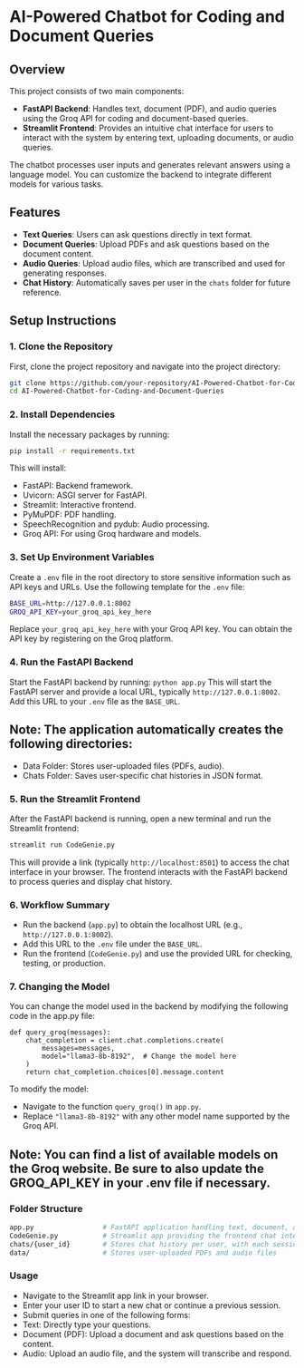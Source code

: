# AI-Powered Chatbot for Coding and Document Queries

## Overview
This project consists of two main components:
- **FastAPI Backend**: Handles text, document (PDF), and audio queries using the Groq API for coding and document-based queries.
- **Streamlit Frontend**: Provides an intuitive chat interface for users to interact with the system by entering text, uploading documents, or audio queries.

The chatbot processes user inputs and generates relevant answers using a language model. You can customize the backend to integrate different models for various tasks.

## Features
- **Text Queries**: Users can ask questions directly in text format.
- **Document Queries**: Upload PDFs and ask questions based on the document content.
- **Audio Queries**: Upload audio files, which are transcribed and used for generating responses.
- **Chat History**: Automatically saves per user in the `chats` folder for future reference.

## Setup Instructions

### 1. Clone the Repository
First, clone the project repository and navigate into the project directory:
```bash
git clone https://github.com/your-repository/AI-Powered-Chatbot-for-Coding-and-Document-Queries.git
cd AI-Powered-Chatbot-for-Coding-and-Document-Queries
```
### 2. Install Dependencies
Install the necessary packages by running:
```bash
pip install -r requirements.txt
```
This will install:

- FastAPI: Backend framework.
- Uvicorn: ASGI server for FastAPI.
- Streamlit: Interactive frontend.
- PyMuPDF: PDF handling.
- SpeechRecognition and pydub: Audio processing.
- Groq API: For using Groq hardware and models.

### 3. Set Up Environment Variables
Create a ```.env``` file in the root directory to store sensitive information such as API keys and URLs. Use the following template for the ```.env``` file:
```bash
BASE_URL=http://127.0.0.1:8002
GROQ_API_KEY=your_groq_api_key_here
```
Replace ```your_groq_api_key_here``` with your Groq API key. You can obtain the API key by registering on the Groq platform.

### 4. Run the FastAPI Backend
Start the FastAPI backend by running:
```python app.py```
This will start the FastAPI server and provide a local URL, typically ```http://127.0.0.1:8002```. Add this URL to your ```.env``` file as the ```BASE_URL```.

## Note: The application automatically creates the following directories:

- Data Folder: Stores user-uploaded files (PDFs, audio).
- Chats Folder: Saves user-specific chat histories in JSON format.
### 5. Run the Streamlit Frontend
After the FastAPI backend is running, open a new terminal and run the Streamlit frontend:

```bash
streamlit run CodeGenie.py
```
This will provide a link (typically ```http://localhost:8501```) to access the chat interface in your browser. The frontend interacts with the FastAPI backend to process queries and display chat history.

### 6. Workflow Summary
- Run the backend (```app.py```) to obtain the localhost URL (e.g., ```http://127.0.0.1:8002```).
- Add this URL to the ```.env``` file under the ```BASE_URL```.
- Run the frontend (```CodeGenie.py```) and use the provided URL for checking, testing, or production.
### 7. Changing the Model
You can change the model used in the backend by modifying the following code in the app.py file:

```
def query_groq(messages):
    chat_completion = client.chat.completions.create(
        messages=messages,
        model="llama3-8b-8192",  # Change the model here
    )
    return chat_completion.choices[0].message.content
```
To modify the model:

- Navigate to the function ```query_groq()``` in ```app.py```.
- Replace ```"llama3-8b-8192"``` with any other model name supported by the Groq API.
## Note: You can find a list of available models on the Groq website. Be sure to also update the GROQ_API_KEY in your .env file if necessary.

### Folder Structure
```bash
app.py                 # FastAPI application handling text, document, and audio queries
CodeGenie.py           # Streamlit app providing the frontend chat interface
chats/{user_id}        # Stores chat history per user, with each session saved as a separate JSON file
data/                  # Stores user-uploaded PDFs and audio files
```
### Usage
- Navigate to the Streamlit app link in your browser.
- Enter your user ID to start a new chat or continue a previous session.
- Submit queries in one of the following forms:
- Text: Directly type your questions.
- Document (PDF): Upload a document and ask questions based on the content.
- Audio: Upload an audio file, and the system will transcribe and respond.

